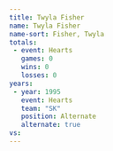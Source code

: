 ```yaml
---
title: Twyla Fisher
name: Twyla Fisher
name-sort: Fisher, Twyla
totals:
 - event: Hearts
   games: 0
   wins: 0
   losses: 0
years:
 - year: 1995
   event: Hearts
   team: "SK"
   position: Alternate
   alternate: true
vs:
---
```

